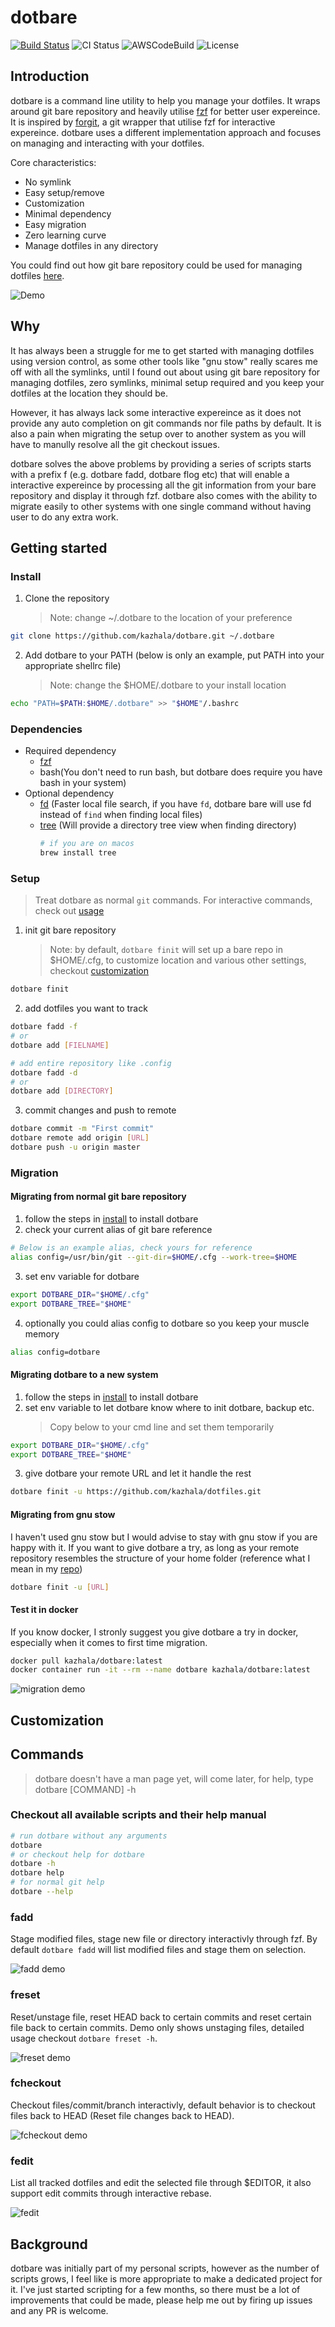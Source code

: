 # dotbare

[![Build Status](https://img.shields.io/travis/com/kazhala/dotbare/master?label=Travis&logo=Travis)](https://travis-ci.com/kazhala/dotbare)
![CI Status](https://github.com/kazhala/dotbare/workflows/CI/badge.svg)
![AWSCodeBuild](https://codebuild.ap-southeast-2.amazonaws.com/badges?uuid=eyJlbmNyeXB0ZWREYXRhIjoiYWVnOEdGbWxuMmpJdVF2S3RTOFdUeGhEZDZvVkZ1cnBtZGJjd0RuOFdxUWxGeG1zR2YycFcydFJZT25VV3NkZnNsRWJ4ZVNsZ0VxZnpOY3RFUGdMV0RNPSIsIml2UGFyYW1ldGVyU3BlYyI6IlNDNjNHTlkyS2ZmbE5lZGIiLCJtYXRlcmlhbFNldFNlcmlhbCI6MX0%3D&branch=master)
![License](https://img.shields.io/badge/license-MIT-green)

## Introduction

dotbare is a command line utility to help you manage your dotfiles. It wraps around git bare
repository and heavily utilise [fzf](https://github.com/junegunn/fzf) for better user expereince.
It is inspired by [forgit](https://github.com/wfxr/forgit), a git wrapper that utilise fzf for interactive expereince.
dotbare uses a different implementation approach and focuses on managing and interacting with your dotfiles.

Core characteristics:

- No symlink
- Easy setup/remove
- Customization
- Minimal dependency
- Easy migration
- Zero learning curve
- Manage dotfiles in any directory

You could find out how git bare repository could be used for managing dotfiles [here](https://www.atlassian.com/git/tutorials/dotfiles).

![Demo](https://user-images.githubusercontent.com/43941510/82142379-4a1e7500-987f-11ea-8d35-8588a413efd3.png)

## Why

It has always been a struggle for me to get started with managing dotfiles using version control,
as some other tools like "gnu stow" really scares me off with all the symlinks, until I found
out about using git bare repository for managing dotfiles, zero symlinks, minimal setup
required and you keep your dotfiles at the location they should be.

However, it has always lack some interactive expereince as it does not provide any auto
completion on git commands nor file paths by default. It is also a pain when migrating the setup over
to another system as you will have to manully resolve all the git checkout issues.

dotbare solves the above problems by providing a series of scripts starts with a prefix f
(e.g. dotbare fadd, dotbare flog etc) that will enable a interactive expereince by processing
all the git information from your bare repository and display it through fzf.
dotbare also comes with the ability to migrate easily to other systems with one single
command without having user to do any extra work.

## Getting started

### Install

1. Clone the repository
   > Note: change ~/.dotbare to the location of your preference

```sh
git clone https://github.com/kazhala/dotbare.git ~/.dotbare
```

2. Add dotbare to your PATH (below is only an example, put PATH into your appropriate shellrc file)

   > Note: change the \$HOME/.dotbare to your install location

```sh
echo "PATH=$PATH:$HOME/.dotbare" >> "$HOME"/.bashrc
```

### Dependencies

- Required dependency
  - [fzf](https://github.com/junegunn/fzf)
  - bash(You don't need to run bash, but dotbare does require you have bash in your system)
- Optional dependency
  - [fd](https://github.com/sharkdp/fd) (Faster local file search, if you have `fd`, dotbare bare will use fd instead of `find` when finding local files)
  - [tree](https://linux.die.net/man/1/tree) (Will provide a directory tree view when finding directory)
    ```sh
    # if you are on macos
    brew install tree
    ```

### Setup

> Treat dotbare as normal `git` commands. For interactive commands, check out [usage](#usage)

1. init git bare repository
   > Note: by default, `dotbare finit` will set up a bare repo in \$HOME/.cfg, to customize
   > location and various other settings, checkout [customization](#customization)

```sh
dotbare finit
```

2. add dotfiles you want to track

```sh
dotbare fadd -f
# or
dotbare add [FIELNAME]

# add entire repository like .config
dotbare fadd -d
# or
dotbare add [DIRECTORY]
```

3. commit changes and push to remote

```sh
dotbare commit -m "First commit"
dotbare remote add origin [URL]
dotbare push -u origin master
```

### Migration

#### Migrating from normal git bare repository

1. follow the steps in [install](#Install) to install dotbare
2. check your current alias of git bare reference

```sh
# Below is an example alias, check yours for reference
alias config=/usr/bin/git --git-dir=$HOME/.cfg --work-tree=$HOME
```

3. set env variable for dotbare

```sh
export DOTBARE_DIR="$HOME/.cfg"
export DOTBARE_TREE="$HOME"
```

4. optionally you could alias config to dotbare so you keep your muscle memory

```sh
alias config=dotbare
```

#### Migrating dotbare to a new system

1. follow the steps in [install](#Install) to install dotbare
2. set env variable to let dotbare know where to init dotbare, backup etc.
   > Copy below to your cmd line and set them temporarily

```sh
export DOTBARE_DIR="$HOME/.cfg"
export DOTBARE_TREE="$HOME"
```

3. give dotbare your remote URL and let it handle the rest

```sh
dotbare finit -u https://github.com/kazhala/dotfiles.git
```

#### Migrating from gnu stow

I haven't used gnu stow but I would advise to stay with gnu stow if you are happy with it.
If you want to give dotbare a try, as long as your remote repository resembles the structure
of your home folder (reference what I mean in my [repo](https://github.com/kazhala/dotfiles.git))

```sh
dotbare finit -u [URL]
```

#### Test it in docker

If you know docker, I stronly suggest you give dotbare a try in docker, especially
when it comes to first time migration.

```sh
docker pull kazhala/dotbare:latest
docker container run -it --rm --name dotbare kazhala/dotbare:latest
```

![migration demo](https://user-images.githubusercontent.com/43941510/82143024-201b8180-9884-11ea-9aee-388414bbcf19.gif)

## Customization

## Commands

> dotbare doesn't have a man page yet, will come later, for help, type dotbare [COMMAND] -h

### Checkout all available scripts and their help manual

```sh
# run dotbare without any arguments
dotbare
# or checkout help for dotbare
dotbare -h
dotbare help
# for normal git help
dotbare --help
```

### fadd

Stage modified files, stage new file or directory interactivly through fzf.
By default `dotbare fadd` will list modified files and stage them on selection.

![fadd demo](https://user-images.githubusercontent.com/43941510/82143265-f5cac380-9885-11ea-9c0a-27d3fcc1866a.gif)

### freset

Reset/unstage file, reset HEAD back to certain commits and reset certain file back to certain
commits. Demo only shows unstaging files, detailed usage checkout `dotbare freset -h`.

![freset demo](https://user-images.githubusercontent.com/43941510/82143633-9d48f580-9888-11ea-8336-0defdd7da4c4.gif)

### fcheckout

Checkout files/commit/branch interactivly, default behavior is to checkout files back
to HEAD (Reset file changes back to HEAD).

![fcheckout demo](https://user-images.githubusercontent.com/43941510/82143769-835be280-9889-11ea-9c9c-8bfce98cc479.gif)

### fedit

List all tracked dotfiles and edit the selected file through \$EDITOR, it also support
edit commits through interactive rebase.

![fedit](https://user-images.githubusercontent.com/43941510/82144921-edc15280-988a-11ea-81c6-7fc1a845afd5.gif)

## Background

dotbare was initially part of my personal scripts, however as the number of scripts grows,
I feel like is more appropriate to make a dedicated project for it. I've just started
scripting for a few months, so there must be a lot of improvements that could be made, please
help me out by firing up issues and any PR is welcome.
